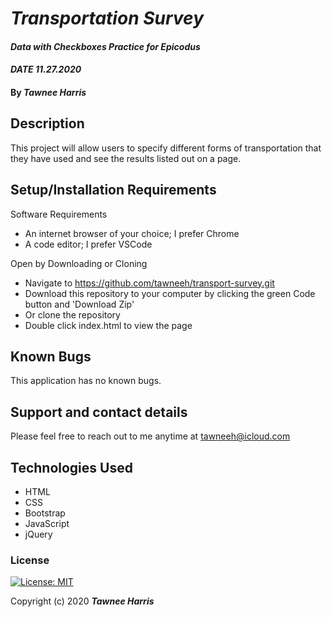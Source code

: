 # _Transportation Survey_ 

#### _Data with Checkboxes Practice for Epicodus_ 
#### _DATE 11.27.2020_

#### By _**Tawnee Harris**_

## Description

This project will allow users to specify different forms of transportation that they have used and see the results listed out on a page.

## Setup/Installation Requirements

Software Requirements
* An internet browser of your choice; I prefer Chrome
* A code editor; I prefer VSCode

Open by Downloading or Cloning
* Navigate to <https://github.com/tawneeh/transport-survey.git>
* Download this repository to your computer by clicking the green Code button and 'Download Zip'
* Or clone the repository
* Double click index.html to view the page

## Known Bugs

This application has no known bugs. 

## Support and contact details

Please feel free to reach out to me anytime at <tawneeh@icloud.com>

## Technologies Used

* HTML
* CSS
* Bootstrap
* JavaScript
* jQuery

### License

[![License: MIT](https://img.shields.io/badge/License-MIT-yellow.svg)](https://opensource.org/licenses/MIT)

Copyright (c) 2020 **_Tawnee Harris_**
